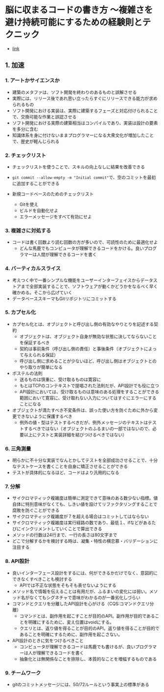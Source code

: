 # 脳に収まるコードの書き方 ～複雑さを避け持続可能にするための経験則とテクニック

- [link](https://www.oreilly.co.jp//books/9784814400799/)

## 1. 加速

### 1. アートかサイエンスか

- 建築のメタファは、ソフト開発を終わりのあるものと誤解させる
- 実際には、リリース後であれ思い立ったらすぐにリリースできる能力が求められるもの
- ソフト開発における実装は、実際に建築するフェーズと対応付けられることで、交換可能な作業と誤認させる
- ソフト開発における実際の建築相当はコンパイルであり、実装は設計の要素を多分に含む
- 知識体系を身に付けないままプログラマーになる大衆文化が増加したことで、歴史が軽んじられる

### 2. チェックリスト

- チェックリストを使うことで、スキルの向上なしに結果を改善できる
- `git commit --allow-empty -m "Initial commit"`で、空のコミットを最初に追加することができる

- 新規コードベースのためのチェックリスト
  - Gitを使え
  - ビルドを自動化せよ
  - エラーメッセージをすべて有効にせよ

### 3. 複雑さに対処する

- コードは書く回数より読む回数の方が多いので、可読性のために最適化せよ
  - どんな馬鹿でもコンピュータが理解できるコードをかける。良いプログラマーは人間が理解できるコードを書く

### 4. バーティカルスライス

- 考えつく中で一番シンプルな機能をユーザーインターフェイスからデータストアまで全部実装することで、ソフトウェアが動くかどうかをなるべく早く確かめる。そこから広げていく
- データベーススキーマもGitリポジトリにコミットする

### 5. カプセル化

- カプセル化とは、オブジェクトと呼び出し側の有効なやりとりを記述する契約
  - オブジェクトは、オブジェクト自身が無効な状態に決してならないことを保証するべき
  - 契約は事前条件（呼び出し側の責任）と事後条件（オブジェクトによって与えられる保証）
  - 呼び出し側に求めることが少ないほど、呼び出し側はオブジェクトとのやり取りが簡単になる
- ポステルの法則
  - 送るものは慎重に、受け取るものは寛容に
  - もとはTCPのコンテキストで提唱された法則だが、API設計でも役に立つ
  - API設計においては、受け取るものは意味のある処理をすることができる範囲において寛容に、受け取れない入力についてはすぐにエラーにすることになる
- オブジェクトが満たすべき不変条件は、誤った使い方を防ぐために外から変更できないように保護するべき
  - 例外の値・型はテストするべきだが、例外メッセージのテキストはテストするべきではない（オブジェクトのふるまいの一部ではないので、必要以上にテストと実装詳細を結びつけるべきではない）

### 6. 三角測量

- 明らかに不十分な実装でなんとかしてテストを全部成功させることで、十分なテストケースを書くことを自身に矯正させることができる
- テストが具体的になるほど、コードはより汎用的になる

### 7. 分解

- サイクロマティック複雑度は簡単に測定できて意味のある数少ない指標。値自体に特別意味がなくても、しきい値を設けてリファクタリングすることで腐敗を防ぐことができる
- サイクロマティック複雑度が７を超える場合はコミットしてはならない
- サイクロマティック複雑度は実行経路の数であり、最低１、ifなどがあるたびにインクリメントしていくことで算出できる
- メソッドの行数は24行まで、一行の長さは80文字まで
- どこで分解するかを検討する時は、凝集・特性の横恋慕・バリデーションに注目する

### 8. API設計

- 良いインターフェース設計をするには、何ができるかだけでなく、意図的にできなくすべきことも検討する
  - APIでは不正な状態をそもそも表せないようにする
- メソッド名で情報を伝えることは有用だが、ふるまいの変化には弱い。メソッド名がなくてもシグネチャで意味がわかるのが一番劣化しづらい
- コマンドとクエリを分離したAPI設計を心がける（CQS:コマンドクエリ分離）
  - コマンドとは、副作用を起こすことが目的のAPI。副作用が目的であることを明確にするために、変え位置はvoidにする。
  - クエリとは、返り値を得ることが目的のAPI。返り値を得ることが目的であることを明確にするために、副作用を起こさない。
- API設計のときに気をつけるべきこと
  - コンピュータが理解できるコードは馬鹿でも書けるが、良いプログラマーは人が理解できるコードを書く
  - 抽象化とは無関係なことを排除し、本質的なことを増幅するものである

### 9. チームワーク

- gitのコミットメッセージには、50/72ルールという事実上の標準がある
